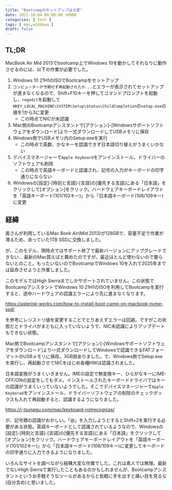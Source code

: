 ```yaml
---
title: "Bootcampのセットアップは大変"
date: 2021-10-04 00:00:00 +0900
categories: [ tech ]
tags: [ mac,windows ]
draft: false
---
```


## TL;DR

MacBook Air Mid 2013でbootcamp上でWindows 10を動かしてそれなりに動作させるのには、以下の作業が必要でした。

1. Windows 10 21H1のISOでBootcampをセットアップ
1. `コンピューターが予期せず再起動されたか...`とエラーが表示されてセットアップが進まなくなるので、Shift+F10キーを押してコマンドプロンプトを起動し、`regedit`を起動して`HKEY_LOCAL_MACHINE\SYSTEM\Setup\Status\ChildCompletion`の`setup.exe`の値を1から3に変更
   * この時点でNICが未認識
1. Mac側のBootcampアシスタントで\[アクション\]-\[Windowsサポートソフトウェアをダウンロード\]より一式ダウンロードしてUSBメモリに保存
1. Windows側でUSBメモリ内のSetup.exeを実行
   * この時点で英数、かなキーを認識できず日本語切り替えがうまくいかない
1. デバイスマネージャーで`Apple Keyboard`をアンインストール。ドライバーのソフトウェアも削除
   * この時点で英語キーボードと認識され、記号の入力がキーボードの印字通りにならない
1. Windowsの\[設定\]-\[時刻と言語]\-\[言語\]の\[優先する言語\]にある「日本語」をクリックして\[オプション\]をクリック。ハードウェアキーボードレイアウトを「英語キーボード(101/102キー)」から「日本語キーボード(106/109キー)に変更

## 経緯

奥さんが利用しているMac Book Air(Mid 2013)が128GBで、容量不足で作業が滞るため、余っていた1TB SSDに交換しました。

が、このモデル、現時点ではサポート終了で最新バージョンにアップグレードできない... 最新のMac買えばと薦めたのですが、最近ほとんど使わないので要らないとのこと。もったいないのでBootcampでWindows 10を入れて2025年までは延命させようと作業しました。

このモデルではHigh Sierraまでしかサポートされていません。この状態でBootcampアシスタントでWindows 10 21H1のISOを利用してBootcampを実行すると、途中ハードウェアの認識エラーにより先に進まなくなります。

https://asterisk-works.com/how-to-install-boot-camp-on-macbook-nvme-ssd/

を参考にレジストリ値を変更することでとりあえずエラーは回避。ですがこの状態だとドライバがまともに入っていないようで、NIC未認識によりアップデートもできない状態。

Mac側でBootcampアシスタントで[アクション]-[Windowsサポートソフトウェアをダウンロード]より一式ダウンロードしてWindowsで認識できるFATフォーマットのUSBメモリに保存。3GB弱ありました。で、Windows側でSetup.exeを実行し、再起動させてNICをはじめ各種HWは認識されました。

日本語変換がうまくいきません。IMEの設定で無変換キー、ひらがなキーにIME-OFF/ONの設定をしてもダメ。インストールされたキーボードドライバではキーの認識がうまくいっていないようでした。そこでデバイスマネージャーで`Apple Keyborad`をアンインストール、ドライバーソフトウェアの削除のチェックボックスも入れて再起動すると、認識するようになりました。

https://i-tsunagu.com/mac/keyboard-notrecognize/

が、記号類の認識がおかしい。「@」を入力しようとするとShift+2を実行する必要がある状態。英語キーボードとして認識されているようなので、Windowsの[設定]-[時刻と言語]-[言語]の[優先する言語]にある「日本語」をクリックして[オプション]をクリック。ハードウェアキーボードレイアウトを「英語キーボード(101/102キー)」から「日本語キーボード(106/109キー)に変更してキーボードの印字通りに入力できるようになりました。

いろんなサイトを調べながら結構大変な作業でした。これは素人では無理。最新でないHigh Sierraで実行したこともあるのかもしれませんが、Bootcampアシスタントというお手軽そうなツールがあるからと気軽に手を出すと痛い目を見るな(自分含め)と思いました。
